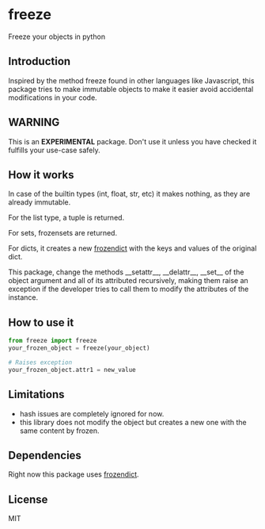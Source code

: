 # freeze
Freeze your objects in python


## Introduction
Inspired by the method freeze found in other languages like Javascript,
this package tries to make immutable objects to make it easier avoid
accidental modifications in your code.

## WARNING
This is an **EXPERIMENTAL** package. Don't use it unless you have checked it
fulfills your use-case safely.

## How it works
In case of the builtin types (int, float, str, etc) it makes nothing, as
they are already immutable.

For the list type, a tuple is returned.

For sets, frozensets are returned.

For dicts, it creates a new [frozendict](https://pypi.org/project/frozendict/)
with the keys and values of the original dict.

This package, change the methods \_\_setattr\_\_, \_\_delattr\_\_, \_\_set\_\_
of the object argument and all of its attributed recursively,
making them raise an exception if the developer tries to call them to modify
the attributes of the instance.

## How to use it
```python
from freeze import freeze
your_frozen_object = freeze(your_object)

# Raises exception
your_frozen_object.attr1 = new_value
```

## Limitations
- hash issues are completely ignored for now.
- this library does not modify the object but creates a new
one with the same content by frozen.

## Dependencies
Right now this package uses
[frozendict](https://pypi.org/project/frozendict/). 


## License
MIT